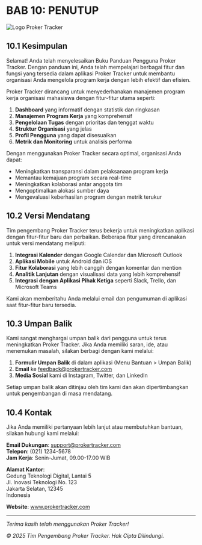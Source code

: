 # BAB 10: PENUTUP

![Logo Proker Tracker](/screenshots/logo_footer.png)

## 10.1 Kesimpulan

Selamat! Anda telah menyelesaikan Buku Panduan Pengguna Proker Tracker. Dengan panduan ini, Anda telah mempelajari berbagai fitur dan fungsi yang tersedia dalam aplikasi Proker Tracker untuk membantu organisasi Anda mengelola program kerja dengan lebih efektif dan efisien.

Proker Tracker dirancang untuk menyederhanakan manajemen program kerja organisasi mahasiswa dengan fitur-fitur utama seperti:

1. **Dashboard** yang informatif dengan statistik dan ringkasan
2. **Manajemen Program Kerja** yang komprehensif
3. **Pengelolaan Tugas** dengan prioritas dan tenggat waktu
4. **Struktur Organisasi** yang jelas
5. **Profil Pengguna** yang dapat disesuaikan
6. **Metrik dan Monitoring** untuk analisis performa

Dengan menggunakan Proker Tracker secara optimal, organisasi Anda dapat:
- Meningkatkan transparansi dalam pelaksanaan program kerja
- Memantau kemajuan program secara real-time
- Meningkatkan kolaborasi antar anggota tim
- Mengoptimalkan alokasi sumber daya
- Mengevaluasi keberhasilan program dengan metrik terukur

## 10.2 Versi Mendatang

Tim pengembang Proker Tracker terus bekerja untuk meningkatkan aplikasi dengan fitur-fitur baru dan perbaikan. Beberapa fitur yang direncanakan untuk versi mendatang meliputi:

1. **Integrasi Kalender** dengan Google Calendar dan Microsoft Outlook
2. **Aplikasi Mobile** untuk Android dan iOS
3. **Fitur Kolaborasi** yang lebih canggih dengan komentar dan mention
4. **Analitik Lanjutan** dengan visualisasi data yang lebih komprehensif
5. **Integrasi dengan Aplikasi Pihak Ketiga** seperti Slack, Trello, dan Microsoft Teams

Kami akan memberitahu Anda melalui email dan pengumuman di aplikasi saat fitur-fitur baru tersedia.

## 10.3 Umpan Balik

Kami sangat menghargai umpan balik dari pengguna untuk terus meningkatkan Proker Tracker. Jika Anda memiliki saran, ide, atau menemukan masalah, silakan berbagi dengan kami melalui:

1. **Formulir Umpan Balik** di dalam aplikasi (Menu Bantuan > Umpan Balik)
2. **Email** ke feedback@prokertracker.com
3. **Media Sosial** kami di Instagram, Twitter, dan LinkedIn

Setiap umpan balik akan ditinjau oleh tim kami dan akan dipertimbangkan untuk pengembangan di masa mendatang.

## 10.4 Kontak

Jika Anda memiliki pertanyaan lebih lanjut atau membutuhkan bantuan, silakan hubungi kami melalui:

**Email Dukungan**: support@prokertracker.com  
**Telepon**: (021) 1234-5678  
**Jam Kerja**: Senin-Jumat, 09.00-17.00 WIB

**Alamat Kantor**:  
Gedung Teknologi Digital, Lantai 5  
Jl. Inovasi Teknologi No. 123  
Jakarta Selatan, 12345  
Indonesia

**Website**: www.prokertracker.com

---

*Terima kasih telah menggunakan Proker Tracker!*

*© 2025 Tim Pengembang Proker Tracker. Hak Cipta Dilindungi.*
